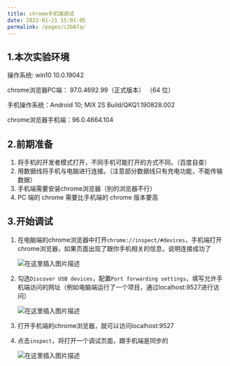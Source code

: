 ```yaml
---
title: chrome手机端调试
date: 2022-01-21 15:01:05
permalink: /pages/c2b87a/
---
```


## 1.本次实验环境

操作系统: win10 10.0.19042

chrome浏览器PC端： 97.0.4692.99（正式版本） （64 位）

手机操作系统：Android 10; MIX 2S Build/QKQ1.190828.002

chrome浏览器手机端：96.0.4664.104

## 2.前期准备

1. 将手机的开发者模式打开，不同手机可能打开的方式不同。（百度自查）
2. 用数据线将手机与电脑进行连接。（注意部分数据线只有充电功能，不能传输数据）
3. 手机端需要安装chrome浏览器（别的浏览器不行）
4. PC 端的 chrome 需要比手机端的 chrome 版本要高

## 3.开始调试

1. 在电脑端的chrome浏览器中打开`chrome://inspect/#devices`，手机端打开chrome浏览器，如果页面出现了跟你手机相关的信息，说明连接成功了

   ![在这里插入图片描述](https://img-blog.csdnimg.cn/12ce3d70f6284bf28b34df6ce2983c2b.png)

2. 勾选`Discover USB devices`，配置`Port forwarding settings`，填写允许手机端访问的网址（例如电脑端运行了一个项目，通过localhost:9527进行访问）

   ![在这里插入图片描述](https://img-blog.csdnimg.cn/33f88e8a15784ce2aedfecb1048bc69f.png)

3. 打开手机端的chrome浏览器，就可以访问localhost:9527

4. 点击`inspect`，将打开一个调试页面，跟手机端是同步的

   ![在这里插入图片描述](https://img-blog.csdnimg.cn/d9779b7dc5344bbfa3482cf86ad919cb.png)

